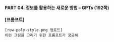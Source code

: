 #### PART 04. 정보를 활용하는 새로운 방법 – GPTs (192쪽)

**[프롬프트]**

```
[row-poly-style.png 업로드]
이런 그림을 그리기 위한 프롬프트가 궁금해
```
